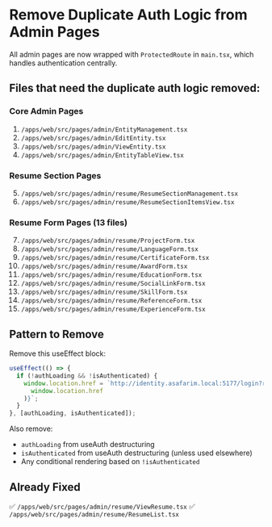 # Remove Duplicate Auth Logic from Admin Pages

All admin pages are now wrapped with `ProtectedRoute` in `main.tsx`, which handles authentication centrally.

## Files that need the duplicate auth logic removed:

### Core Admin Pages
1. `/apps/web/src/pages/admin/EntityManagement.tsx`
2. `/apps/web/src/pages/admin/EditEntity.tsx`
3. `/apps/web/src/pages/admin/ViewEntity.tsx`
4. `/apps/web/src/pages/admin/EntityTableView.tsx`

### Resume Section Pages
5. `/apps/web/src/pages/admin/resume/ResumeSectionManagement.tsx`
6. `/apps/web/src/pages/admin/resume/ResumeSectionItemsView.tsx`

### Resume Form Pages (13 files)
7. `/apps/web/src/pages/admin/resume/ProjectForm.tsx`
8. `/apps/web/src/pages/admin/resume/LanguageForm.tsx`
9. `/apps/web/src/pages/admin/resume/CertificateForm.tsx`
10. `/apps/web/src/pages/admin/resume/AwardForm.tsx`
11. `/apps/web/src/pages/admin/resume/EducationForm.tsx`
12. `/apps/web/src/pages/admin/resume/SocialLinkForm.tsx`
13. `/apps/web/src/pages/admin/resume/SkillForm.tsx`
14. `/apps/web/src/pages/admin/resume/ReferenceForm.tsx`
15. `/apps/web/src/pages/admin/resume/ExperienceForm.tsx`

## Pattern to Remove

Remove this useEffect block:
```typescript
useEffect(() => {
  if (!authLoading && !isAuthenticated) {
    window.location.href = `http://identity.asafarim.local:5177/login?returnUrl=${encodeURIComponent(
      window.location.href
    )}`;
  }
}, [authLoading, isAuthenticated]);
```

Also remove:
- `authLoading` from useAuth destructuring
- `isAuthenticated` from useAuth destructuring (unless used elsewhere)
- Any conditional rendering based on `!isAuthenticated`

## Already Fixed
✅ `/apps/web/src/pages/admin/resume/ViewResume.tsx`
✅ `/apps/web/src/pages/admin/resume/ResumeList.tsx`
